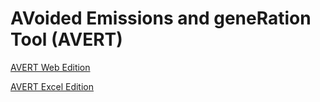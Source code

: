 # AVoided Emissions and geneRation Tool (AVERT)

[AVERT Web Edition](/web)

[AVERT Excel Edition](/excel)
